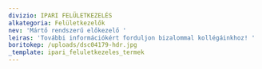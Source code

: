 ```yaml
---
divizio: IPARI FELÜLETKEZELÉS
alkategoria: Felületkezelők
nev: 'Mártő rendszerű előkezelő '
leiras: 'További információkért forduljon bizalommal kollégáinkhoz! '
boritokep: /uploads/dsc04179-hdr.jpg
_template: ipari_feluletkezeles_termek
---
```


